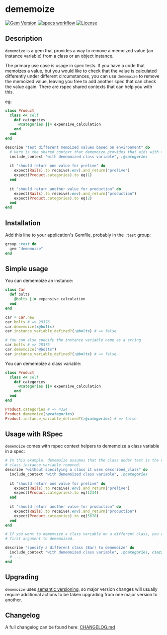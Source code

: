 dememoize
=========

[![Gem Version](https://img.shields.io/gem/v/dememoize?color=green)](https://rubygems.org/gems/dememoize)
[![specs workflow](https://github.com/hlascelles/dememoize/actions/workflows/specs.yml/badge.svg)](https://github.com/hlascelles/dememoize/actions)
[![License](https://img.shields.io/badge/License-MIT-blue.svg)](https://opensource.org/licenses/MIT)

## Description

`dememoize` is a gem that provides a way to remove a memoized value (an instance variable) from a
class or an object instance.

The primary use case is usage in spec tests. If you have a code that memoizes a value, but you
would like to check that the value is calculated differently under different circumstances, you can
use `dememoize` to remove the memoized value, leaving you free to add another spec that can check
the value again. There are rspec shared contexts that can help you with this.

eg:

```ruby
class Product
  class << self 
    def categories
      @categories ||= expensive_calculation
    end
  end
end

describe "test different memoized values based on environment" do
  # Here is the shared_context that dememoize provides that aids with the specs
  include_context "with dememoized class variable", :@categories
  
  it "should return one value for prelive" do
    expect(Rails).to receive(:env).and_return("prelive")
    expect(Product.categories).to eq(1)
  end
  
  it "should return another value for production" do
    expect(Rails).to receive(:env).and_return("production")
    expect(Product.categories).to eq(2)
  end
end
```

## Installation

Add this line to your application's Gemfile, probably in the `:test` group:

```ruby
group :test do
  gem "dememoize"
end
```

## Simple usage

You can dememoize an instance:

```ruby
class Car
  def bolts
    @bolts ||= expensive_calculation
  end
end

car = Car.new
car.bolts # => 28376
car.dememoize(:@bolts)
car.instance_variable_defined?(:@bolts) # => false

# You can also specify the instance variable name as a string
car.bolts # => 28376
car.dememoize("@bolts")
car.instance_variable_defined?(:@bolts) # => false
```

You can dememoize a class variable:

```ruby
class Product
  class << self
    def categories
      @categories ||= expensive_calculation
    end
  end
end

Product.categories # => 4324
Product.dememoize(:@categories)
Product.instance_variable_defined?(:@categories) # => false
```

## Usage with RSpec

`dememoize` comes with rspec context helpers to dememoize a class variable in a spec:

```ruby
# In this example, dememoize assumes that the class under test is the object that should have the
# class instance variable removed.
describe "without specifying a class it uses described_class" do
  include_context "with dememoized class variable", :@categories
  
  it "should return one value for prelive" do
    expect(Rails).to receive(:env).and_return("prelive")
    expect(Product.categories).to eq(1234)
  end
  
  it "should return another value for production" do
    expect(Rails).to receive(:env).and_return("production")
    expect(Product.categories).to eq(5678)
  end
end

# If you want to dememoize a class variable on a different class, you can pass the class as the
# first argument to dememoized.

describe "specify a different class (Bar) to dememoize" do
  include_context "with dememoized class variable", :@categories, clazz: Bar # <-- Bar is the class
  # ...
end
```

## Upgrading

`dememoize` uses [semantic versioning](https://semver.org/), so major version changes will usually 
require additional actions to be taken upgrading from one major version to another. 

## Changelog

A full changelog can be found here: [CHANGELOG.md](https://github.com/hlascelles/dememoize/blob/master/CHANGELOG.md)
